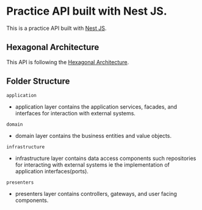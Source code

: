 # Practice API built with Nest JS.

This is a practice API built with [Nest JS](https://nestjs.com/).

## Hexagonal Architecture

This API is following the [Hexagonal Architecture](https://martinfowler.com/bliki/HexagonalArchitecture.html).

## Folder Structure

`application`

- application layer contains the application services, facades, and interfaces for interaction with external systems.

`domain`

- domain layer contains the business entities and value objects.

`infrastructure`

- infrastructure layer contains data access components such repositories for interacting with external systems ie the implementation of application interfaces(ports).

`presenters`

- presenters layer contains controllers, gateways, and user facing components.
